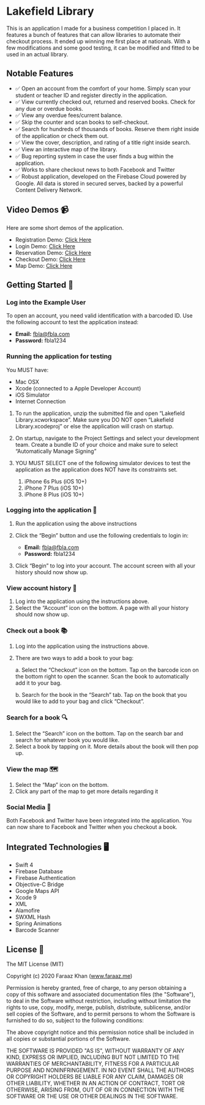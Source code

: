 # Lakefield Library
This is an application I made for a business competition I placed in. It features a bunch of features that can allow libraries to automate their checkout process. It ended up winning me first place at nationals. With a few modifications and some good testing, it can be modified and fitted to be used in an actual library.

## Notable Features
-   ✅ Open an account from the comfort of your home. Simply scan your student or teacher ID and register directly in the application.
-   ✅ View currently checked out, returned and reserved books. Check for any due or overdue books.
-   ✅ View any overdue fees/current balance.
-   ✅ Skip the counter and scan books to ​self-checkout.
-   ✅ Search for hundreds of thousands of books. Reserve them right inside of the application or check them out.
-   ✅ View the cover, description, and rating of a title right inside search.
-   ✅ View an interactive map of the library.
-   ✅ Bug reporting system​ in case the user finds a bug within the application.
-   ✅ Works to share checkout news to both Facebook and Twitter
-   ✅ Robust application, developed on the ​Firebase Cloud​ powered by Google. All data is stored in secured serves, backed by a powerful Content Delivery Network.

## Video Demos 📹

Here are some short demos of the application.
- Registration Demo: [Click Here](https://drive.google.com/open?id=1k1jA56pIe06BMG4aKjBjzZds9686oWvu)
- Login Demo: [Click Here](https://drive.google.com/open?id=1p_ODW6iRoRDVqp2tMRd-i6t0RA1G11rv)
- Reservation Demo: [Click Here](https://drive.google.com/open?id=15-zWZwFaZds7D4lR_5KgwFPNY9ldoJFF)
- Checkout Demo: [Click Here](https://drive.google.com/open?id=1ux4jbzFBWOsPgr7XT7vFVonMrFk0HdHa)
- Map Demo: [Click Here](https://drive.google.com/open?id=1RPjeDDex9qCXuWbncYmo3ufB91R9QkTQ)

## Getting Started 🥳
### Log into the Example User
    
To open an account, you need valid identification with a barcoded ID. Use the following account to test the application instead:
    
- **Email:** fbla@fbla.com
- **Password:** fbla1234

### Running the application for testing

You ​MUST​ have:
-   Mac OSX
-   Xcode (connected to a Apple Developer Account)
- iOS Simulator
- Internet Connection
    

1.  To run the application, unzip the submitted file and open “Lakefield Library.xcworkspace”. Make sure you ​DO NOT​ open “Lakefield Library.xcodeproj” or else the application will crash on startup.
    
2.  On startup, navigate to the ​Project Settings​ and select your development team. Create a bundle ID of your choice and make sure to select “Automatically Manage Signing”
    
3.  YOU MUST SELECT ​one of the following simulator devices to test the application as the application does NOT have its constraints set.
    
    1.  iPhone 6s Plus (iOS 10+)
    2.  iPhone 7 Plus (iOS 10+)
    3.  iPhone 8 Plus (iOS 10+)
        

### Logging into the application 🔐

1.  Run the application using the above instructions
    
2.  Click the “Begin” button and use the following credentials to login in:
    
    - **Email:** fbla@fbla.com
    - **Password:** fbla1234
    
3.  Click “Begin” to log into your account. The account screen with all your history should now show up.
    

### View account history 🧾

1.  Log into the application using the instructions above.
2.  Select the “Account” icon on the bottom. A page with all your history should now show up.
    

### Check out a book 📚

1.  Log into the application using the instructions above.
    
2.  There are two ways to add a book to your bag:
    
    a.  Select the “Checkout” icon on the bottom. Tap on the barcode icon on the bottom right to open the scanner. Scan the book to automatically add it to your bag.
        
    b.  Search for the book in the “Search” tab. Tap on the book that you would like to add to your bag and click “Checkout”.
        

### Search for a book 🔍

1.  Select the “Search” icon on the bottom. Tap on the search bar and search for whatever book you would like.   
2.  Select a book by tapping on it. More details about the book will then pop up.
    

### View the map 🗺

1. Select the “Map” icon on the bottom.
2. Click any part of the map to get more details regarding it
    
### Social Media 📱
Both Facebook and Twitter have been integrated into the application. You can now share to Facebook and Twitter when you checkout a book.
    
## Integrated Technologies 🖥
 - Swift 4
 - Firebase Database
 - Firebase Authentication
 - Objective-C Bridge
 - Google Maps API
 - Xcode 9
 - XML
 - Alamofire
 - SWXML Hash
 - Spring Animations
 - Barcode Scanner

## License 💼
The MIT License (MIT)

Copyright (c) 2020 Faraaz Khan (www.faraaz.me)

Permission is hereby granted, free of charge, to any person obtaining a copy of this software and associated documentation files (the "Software"), to deal in the Software without restriction, including without limitation the rights to use, copy, modify, merge, publish, distribute, sublicense, and/or sell copies of the Software, and to permit persons to whom the Software is furnished to do so, subject to the following conditions:

The above copyright notice and this permission notice shall be included in all copies or substantial portions of the Software.

THE SOFTWARE IS PROVIDED "AS IS", WITHOUT WARRANTY OF ANY KIND, EXPRESS OR IMPLIED, INCLUDING BUT NOT LIMITED TO THE WARRANTIES OF MERCHANTABILITY, FITNESS FOR A PARTICULAR PURPOSE AND NONINFRINGEMENT. IN NO EVENT SHALL THE AUTHORS OR COPYRIGHT HOLDERS BE LIABLE FOR ANY CLAIM, DAMAGES OR OTHER LIABILITY, WHETHER IN AN ACTION OF CONTRACT, TORT OR OTHERWISE, ARISING FROM, OUT OF OR IN CONNECTION WITH THE SOFTWARE OR THE USE OR OTHER DEALINGS IN THE SOFTWARE.
